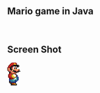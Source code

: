 <html>
<body>
<h2>Mario game in Java</h2>
<br>
<h2>Screen Shot</h2>
<img src="https://github.com/amirnasri/Java_game/blob/master/images/Mario_Right_1.png" alt="Screen Shot">

</body>
</html>
